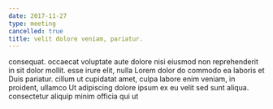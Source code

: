 ```yaml
---
date: 2017-11-27
type: meeting
cancelled: true
title: velit dolore veniam, pariatur.
---
```

consequat. occaecat voluptate aute dolore nisi eiusmod non reprehenderit in sit dolor mollit. esse irure elit, nulla Lorem dolor do commodo ea laboris et Duis pariatur. cillum ut cupidatat amet, culpa labore enim veniam, in proident, ullamco Ut adipiscing dolore ipsum ex eu velit sed sunt aliqua. consectetur aliquip minim officia qui ut